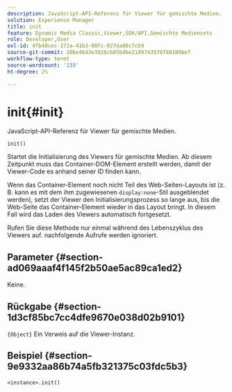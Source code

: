 ```yaml
---
description: JavaScript-API-Referenz für Viewer für gemischte Medien.
solution: Experience Manager
title: init
feature: Dynamic Media Classic,Viewer,SDK/API,Gemischte Mediensets
role: Developer,User
exl-id: 4fb40cec-172a-41b3-98fc-927da88c7cb9
source-git-commit: 206e4643e3926cb85b4be2189743578f88180be7
workflow-type: tm+mt
source-wordcount: '133'
ht-degree: 2%

---
```


# init{#init}

JavaScript-API-Referenz für Viewer für gemischte Medien.

`init()`

Startet die Initialisierung des Viewers für gemischte Medien. Ab diesem Zeitpunkt muss das Container-DOM-Element erstellt werden, damit der Viewer-Code es anhand seiner ID finden kann.

Wenn das Container-Element noch nicht Teil des Web-Seiten-Layouts ist (z. B. kann es mit dem ihm zugewiesenen `display:none`-Stil ausgeblendet werden), setzt der Viewer den Initialisierungsprozess so lange aus, bis die Web-Seite das Container-Element wieder in das Layout bringt. In diesem Fall wird das Laden des Viewers automatisch fortgesetzt.

Rufen Sie diese Methode nur einmal während des Lebenszyklus des Viewers auf. nachfolgende Aufrufe werden ignoriert.

## Parameter {#section-ad069aaaf4f145f2b50ae5ac89ca1ed2}

Keine.

## Rückgabe {#section-1d3cf85bc7cc4dfe9670e038d02b9101}

`{Object}` Ein Verweis auf die Viewer-Instanz.

## Beispiel {#section-9e9332aa86b74a5fb321375c03fdc5b3}

```
<instance>.init()
```

